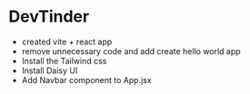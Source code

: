 # DevTinder

- created vite + react app
- remove unnecessary code and add create hello world app
- Install the Tailwind css
- Install Daisy UI
- Add Navbar component to App.jsx
